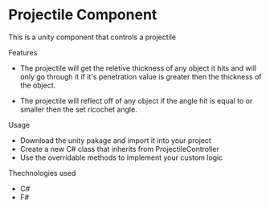 # Projectile Component
This is a unity component that controls a projectile

Features
- The projectile will get the reletive thickness of any object it hits and will only go through it if it's penetration value is greater then the thickness of the object.

- The projectile will reflect off of any object if the angle hit is equal to or smaller then the set ricochet angle.
  
Usage
- Download the unity pakage and import it into your project
- Create a new C# class that inherits from ProjectileController
- Use the overridable methods to implement your custom logic
  
Thechnologies used
- C#
- F#
